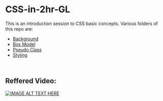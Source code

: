 # CSS-in-2hr-GL
This is an introduction session to CSS basic concepts. Various folders of this repo are:
- <a href="./background">Background</a>
- <a href="/box-model">Box Model</a>
- <a href="./pseudo-class">Pseudo Class</a>
- <a href="./styling">Styling</a>

<br>

## Reffered Video:
[![IMAGE ALT TEXT HERE](https://img.youtube.com/vi/w2z7BMr4MY0/0.jpg)](https://www.youtube.com/watch?v=w2z7BMr4MY0)
